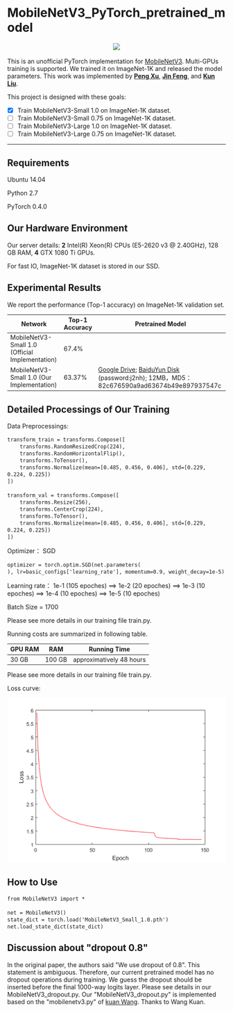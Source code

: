 
# MobileNetV3_PyTorch_pretrained_model

<div align=center><img src="https://github.com/PengBoXiangShang/net_pytorch/blob/master/figures/MobileNet_V3_block.png"/></div>

This is an unofficial PyTorch implementation for [MobileNetV3](https://arxiv.org/abs/1905.02244). Multi-GPUs training is supported. We trained it on ImageNet-1K and released the model parameters. This work was   implemented by **[Peng Xu](http://www.pengxu.net)**, **[Jin Feng](https://github.com/JinDouer)**, and **[Kun Liu](https://github.com/liu666666)**.

This project is designed with these goals:
- [x] Train MobileNetV3-Small 1.0 on ImageNet-1K dataset.
- [ ] Train MobileNetV3-Small 0.75 on ImageNet-1K dataset.
- [ ] Train MobileNetV3-Large 1.0 on ImageNet-1K dataset.
- [ ] Train MobileNetV3-Large 0.75 on ImageNet-1K dataset.

-----
## Requirements

Ubuntu 14.04

Python 2.7

PyTorch 0.4.0

## Our Hardware Environment

Our server details:
**2** Intel(R) Xeon(R) CPUs (E5-2620 v3 @ 2.40GHz), 128 GB RAM,
**4** GTX 1080 Ti GPUs.

For fast IO, ImageNet-1K dataset is stored in our SSD.

## Experimental Results
We report the performance (Top-1 accuracy) on ImageNet-1K validation set.

| Network | Top-1 Accuracy | Pretrained Model|
| ------ | ------ | ------ |
|MobileNetV3-Small 1.0 (Official Implementation)|67.4%||
|MobileNetV3-Small 1.0 (Our Implementation)|63.37%|[Google Drive](https://drive.google.com/file/d/1lGyMHhD_m7qBb-DHlFVJXhnQ6NIhjkHW/view?usp=sharing); [BaiduYun Disk](https://pan.baidu.com/s/1Dv5KAxpipzxchUNamLIi5Q) (password:j2nh); 12MB，MD5：82c676590a9ad63674b49e897937547c |

## Detailed Processings of Our Training

Data Preprocessings:
```
transform_train = transforms.Compose([
    transforms.RandomResizedCrop(224),
    transforms.RandomHorizontalFlip(),
    transforms.ToTensor(),
    transforms.Normalize(mean=[0.485, 0.456, 0.406], std=[0.229, 0.224, 0.225])
])

transform_val = transforms.Compose([
    transforms.Resize(256),
    transforms.CenterCrop(224),
    transforms.ToTensor(),
    transforms.Normalize(mean=[0.485, 0.456, 0.406], std=[0.229, 0.224, 0.225])
])

```

Optimizer：
SGD
```
optimizer = torch.optim.SGD(net.parameters(
), lr=basic_configs['learning_rate'], momentum=0.9, weight_decay=1e-5)
```

Learning rate：
1e-1 (105 epoches) ==> 1e-2 (20 epoches) ==> 1e-3 (10 epoches) ==> 1e-4 (10 epoches) ==> 1e-5 (10 epoches)

Batch Size = 1700

Please see more details in our training file train.py.

Running costs are summarized in following table.

|GPU RAM|RAM|Running Time|
| ------ | ------ | ------ |
| 30 GB| 100 GB|approximatively 48 hours|

Please see more details in our training file train.py.

Loss curve:

<div align=center><img src="https://github.com/PengBoXiangShang/MobileNetV3_PyTorch/blob/master/figures/training_loss.png"/></div>

## How to Use
```
from MobileNetV3 import *

net = MobileNetV3()
state_dict = torch.load('MobileNetV3_Small_1.0.pth')
net.load_state_dict(state_dict)

```

## Discussion about "dropout 0.8"
In the original paper, the authors said "We use dropout of 0.8". This statement is ambiguous. Therefore, our current pretrained model has no dropout operations during training. We guess the dropout should be inserted before the final 1000-way logits layer. Please see details in our MobileNetV3_dropout.py. Our "MobileNetV3_dropout.py" is implemented based on the "mobilenetv3.py" of  [kuan Wang](https://github.com/kuan-wang). Thanks to Wang Kuan.
